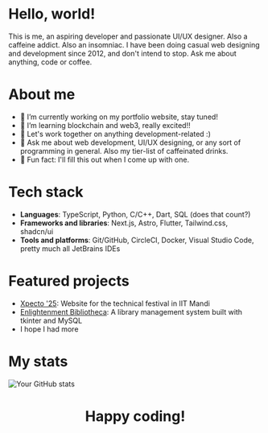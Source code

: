 # Hello, world! 
This is me, an aspiring developer and passionate UI/UX designer. Also a caffeine addict. Also an insomniac. I have been doing casual web designing and development since 2012, and don't intend to stop. Ask me about anything, code or coffee.

# About me
- 🔭 I’m currently working on my portfolio website, stay tuned!
- 🌱 I’m learning blockchain and web3, really excited!!
- 👯 Let's work together on anything development-related :)
- 💬 Ask me about web development, UI/UX designing, or any sort of programming in general. Also my tier-list of caffeinated drinks.
- 🎯 Fun fact: I'll fill this out when I come up with one.

# Tech stack
- **Languages**: TypeScript, Python, C/C++, Dart, SQL (does that count?)
- **Frameworks and libraries**: Next.js, Astro, Flutter, Tailwind.css, shadcn/ui
- **Tools and platforms**: Git/GitHub, CircleCI, Docker, Visual Studio Code, pretty much all JetBrains IDEs

# Featured projects
- [Xpecto '25](https://github.com/Voldemort271/xpecto-25): Website for the technical festival in IIT Mandi
- [Enlightenment Bibliotheca](https://github.com/Voldemort271/enlightenment-bibliotheca): A library management system built with tkinter and MySQL
- I hope I had more

# My stats
![Your GitHub stats](https://github-readme-stats.vercel.app/api?username=voldemort&show_icons=true&theme=dark)


# <p align="center">Happy coding!</p>
